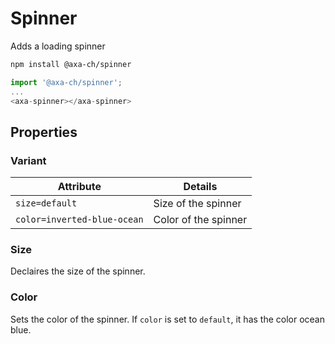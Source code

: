 # Spinner

Adds a loading spinner

```bash
npm install @axa-ch/spinner
```

```js
import '@axa-ch/spinner';
...
<axa-spinner></axa-spinner>
```

## Properties

### Variant

| Attribute                   | Details              |
| --------------------------- | -------------------- |
| `size=default`              | Size of the spinner  |
| `color=inverted-blue-ocean` | Color of the spinner |

### Size

Declaires the size of the spinner.

### Color

Sets the color of the spinner. If `color` is set to `default`, it has the color ocean blue.

